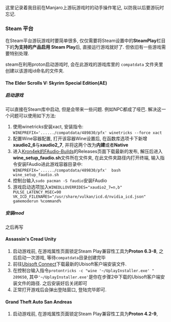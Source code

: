 这里记录着我目前在Manjaro上游玩游戏时的动手操作笔记, 以防我以后要游玩时忘记.

### Steam 平台

在Steam平台游玩游戏时要简单很多, 仅仅需要将Steam设置中的**SteamPlay**栏目下的**为支持的产品启用 Steam Play**后, 直接运行游戏就好了. 但依旧有一些游戏需要特别处理.

steam在利用proton启动游戏时, 会在此游戏的游戏库里的 `compatdata` 文件夹里创建以该游戏id命名的文件夹.

#### The Elder Scrolls V: Skyrim Special Edition(AE)

##### 启动游戏

可以直接在Steam库中启动, 但是会带来一些问题. 例如NPC都成了哑巴. 解决这一个问题可以使用如下方法:

1. 使用winetricks安装xact, 安装指令: `WINEPREFIX='....../compatdata/489830/pfx' winetricks --force xact`
2. 配置Wine容器配置, 打开该容器Wine设置后, 在函数库选项卡下新增**xaudio2_6**与**xaudio2_7**, 并将这两个改为**内建**或者**Native**
3. 进入[Kron4ek的FAudio-Builds](https://github.com/Kron4ek/FAudio-Builds/releases)的Releases页面下载最新的发布, 解压后进入**wine_setup_faudio.sh**文件所在文件夹, 在此文件夹路径内打开终端, 输入指令安装FAudio进此游戏容器目录中: `WINEPREFIX='....../compatdata/489830/pfx'  bash wine_setup_faudio.sh`
4. 控制台输入`sudo pacman -S faudio`安装FAudio
5. 游戏启动选项加入`WINEDLLOVERRIDES="xaudio2_7=n,b" PULSE_LATENCY_MSEC=90 VK_ICD_FILENAMES="/usr/share/vulkan/icd.d/nvidia_icd.json" gamemoderun %command%`

##### 安装mod

之后再写

#### Assassin's Cread Unity

1. 启动游戏前, 在游戏属性页面锁定Steam Play兼容性工具为**Proton 6.3-8**, 之后启动一次游戏, 等待`compatdata`目录创建完毕
2. 前往[Ubisoft Connect](https://ubisoftconnect.com/)下载最新的Ubisoft客户端安装文件.
3. 在控制台输入指令`protontricks -c "wine '~/UplayInstaller.exe' " 289650`, 其中`'~/UplayInstaller.exe'`是你在步骤2中下载的Ubisoft客户端安装文件的路径. 之后安装好后关闭即可
4. 正常打开游戏后会弹出登陆窗口, 登陆完毕即可.

#### Grand Theft Auto San Andreas

1.  启动游戏前, 在游戏属性页面锁定Steam Play兼容性工具为**Proton 4.2-9**,